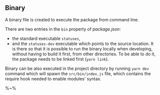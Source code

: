 ## Binary

A binary file is created to execute the package from command line.

There are two entries in the `bin` property of _package.json_:

- the standard executable `statuses`,
- and the `statuses-dev` executable which points to the source location. It is there so that it is possible to run the binary locally when developing, without having to build it first, from other directories. To be able to do it, the package needs to be linked first (`yarn link`).

Binary can be also executed in the project directory by running `yarn dev` command which will spawn the `src/bin/index.js` file, which contains the require hook needed to enable modules' syntax.

%~%
